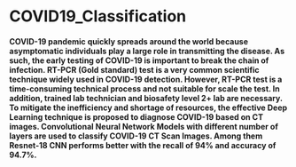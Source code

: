# COVID19_Classification


#### COVID-19 pandemic quickly spreads around the world because asymptomatic individuals play a large role in transmitting the disease. As such, the early testing of COVID-19 is important to break the chain of infection. RT-PCR (Gold standard) test is a very common scientific technique widely used in COVID-19 detection. However, RT-PCR test is a time-consuming technical process and not suitable for scale the test. In addition, trained lab technician and biosafety level 2+ lab are necessary. To mitigate the inefficiency and shortage of resources, the effective Deep Learning technique is proposed to diagnose COVID-19 based on CT images. Convolutional Neural Network Models with different number of layers are used to classify COVID-19 CT Scan Images. Among them Resnet-18 CNN performs better with the recall of 94% and accuracy of 94.7%.

